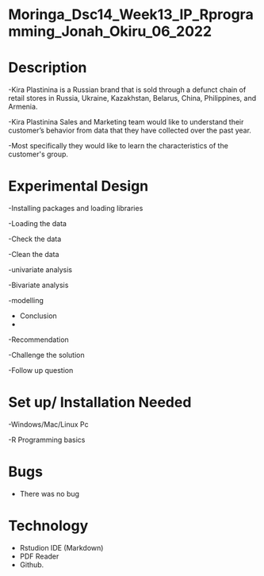 # Moringa_Dsc14_Week13_IP_Rprogramming_Jonah_Okiru_06_2022

# Description

-Kira Plastinina is a Russian brand that is sold through a defunct chain of retail stores in Russia, Ukraine, Kazakhstan, Belarus, China, Philippines, and Armenia.

-Kira Plastinina Sales and Marketing team would like to understand their customer’s behavior from data that they have collected over the past year.

-Most specifically they would like to learn the characteristics of the customer's group.

# Experimental Design

 -Installing packages and loading libraries
 
 -Loading the data
 
 -Check the data
 
 -Clean the data
 
 -univariate analysis
 
 -Bivariate analysis
 
 -modelling
 
 - Conclusion
 - 
 -Recommendation
 
 -Challenge the solution
 
 -Follow up question
 # Set up/ Installation Needed
 
 -Windows/Mac/Linux Pc
 
 -R Programming basics
 
 # Bugs
 
 - There was no bug

# Technology
- Rstudion IDE (Markdown)
- PDF Reader
- Github.


